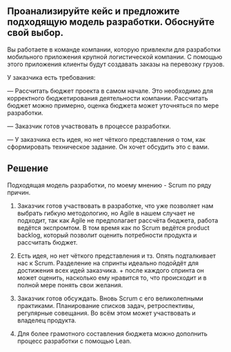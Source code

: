 ## Проанализируйте кейс и предложите подходящую модель разработки. Обоснуйте свой выбор.

Вы работаете в команде компании, которую привлекли для разработки мобильного приложения крупной логистической компании. С помощью этого приложения клиенты будут создавать заказы на перевозку грузов.

У заказчика есть требования:

— Рассчитать бюджет проекта в самом начале. Это необходимо для корректного бюджетирования деятельности компании. Рассчитать бюджет можно примерно, оценка бюджета может уточняться по мере разработки.

— Заказчик готов участвовать в процессе разработки.

— У заказчика есть идея, но нет чёткого представления о том, как сформировать техническое задание. Он хочет обсудить это с вами.

## Решение

Подходящая модель разработки, по моему мнению - Scrum по ряду причин.

1. Заказчик готов участвовать в разработке, что уже позволяет нам выбрать гибкую методологию, но Agile в нашем случает не подходит, так как Agile не предполагает рассчёта бюджета, работа ведётся экспромтом. В том время как по Scrum ведётся product backlog, который позволит оценить потребности продукта и рассчитать бюджет.

2. Есть идея, но нет чёткого представления и тз. Опять подталкивает нас к Scrum. Разделение на спринты идеально подойдёт для достижения всех идей заказчика. + после каждого спринта он может оценить, насколько ему нравится то, что происходит и в полной мере понять свои желания.

3. Заказчик готов обсуждать. Вновь Scrum с его великолепными практиками.
   Планирование списков задач, ретроспективы, регулярные совещания. Во всём этом может участвовать и владелец продукта.

4. Для более грамотного составления бюджета можно дополнить процесс разработки с помощью Lean.
